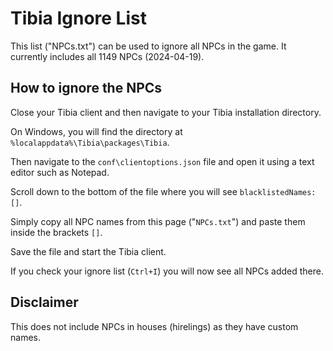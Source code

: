 # Tibia Ignore List
This list ("NPCs.txt") can be used to ignore all NPCs in the game.
It currently includes all 1149 NPCs (2024-04-19).

## How to ignore the NPCs
Close your Tibia client and then navigate to your Tibia installation directory.

On Windows, you will find the directory at `%localappdata%\Tibia\packages\Tibia`.

Then navigate to the `conf\clientoptions.json` file and open it using a text editor such as Notepad.

Scroll down to the bottom of the file where you will see `blacklistedNames: []`.

Simply copy all NPC names from this page ("`NPCs.txt`") and paste them inside the brackets `[]`.

Save the file and start the Tibia client.

If you check your ignore list (`Ctrl+I`) you will now see all NPCs added there.

## Disclaimer
This does not include NPCs in houses (hirelings) as they have custom names.
